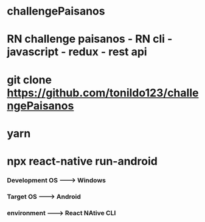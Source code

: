 # challengePaisanos
# RN challenge paisanos - RN cli - javascript - redux - rest api
# git clone https://github.com/tonildo123/challengePaisanos
# yarn
# npx react-native run-android
### Development OS ---> Windows
### Target OS ---> Android
### environment ---> React NAtive CLI
